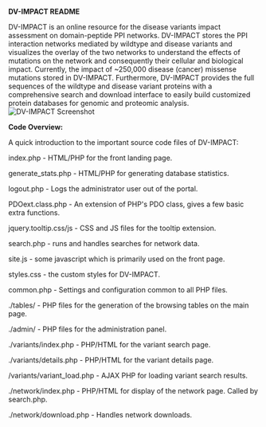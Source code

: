 **DV-IMPACT README**


DV-IMPACT is an online resource for the disease variants impact assessment on domain-peptide PPI networks. DV-IMPACT stores the PPI interaction networks mediated by wildtype and disease variants and visualizes the overlay of the two networks to understand the effects of mutations on the network and consequently their cellular and biological impact. Currently, the impact of ~250,000 disease (cancer) missense mutations stored in DV-IMPACT. Furthermore, DV-IMPACT provides the full sequences of the wildtype and disease variant proteins with a comprehensive search and download interface to easily build customized protein databases for genomic and proteomic analysis.
![DV-IMPACT Screenshot](http://i.imgur.com/qwGZyAy.png)


**Code Overview:**

A quick introduction to the important source code files of DV-IMPACT:

index.php - HTML/PHP for the front landing page.

generate_stats.php - HTML/PHP for generating database statistics.

logout.php - Logs the administrator user out of the portal.

PDOext.class.php - An extension of PHP's PDO class, gives a few basic extra functions.

jquery.tooltip.css/js - CSS and JS files for the tooltip extension.

search.php - runs and handles searches for network data.

site.js - some javascript which is primarily used on the front page.

styles.css - the custom styles for DV-IMPACT.

common.php - Settings and configuration common to all PHP files.

./tables/ - PHP files for the generation of the browsing tables on the main page.

./admin/ - PHP files for the administration panel.

./variants/index.php - PHP/HTML for the variant search page.

./variants/details.php - PHP/HTML for the variant details page.

/variants/variant_load.php - AJAX PHP for loading variant search results.

./network/index.php - PHP/HTML for display of the network page. Called by search.php.

./network/download.php - Handles network downloads.
